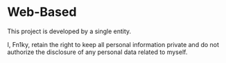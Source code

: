 # Web-Based  

This project is developed by a single entity.  

I, Fn1ky, retain the right to keep all personal information private and do not authorize the disclosure of any personal data related to myself.
